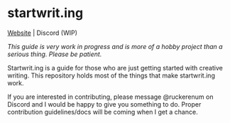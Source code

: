 # startwrit.ing

[Website](https://startwrit.ing) | Discord (WIP)  

*This guide is very work in progress and is more of a hobby project than a serious thing. Please be patient.*  

Startwrit.ing is a guide for those who are just getting started with creative writing. This repository holds most of the things that make startwrit.ing work.  

If you are interested in contributing, please message @ruckerenum on Discord and I would be happy to give you something to do. Proper contribution guidelines/docs will be coming when I get a chance.

